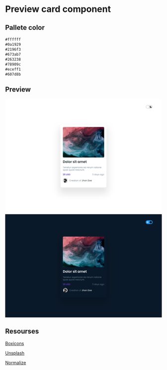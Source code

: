 # Preview card component

## Pallete color

    #ffffff
    #0a1929
    #2196f3
    #673ab7
    #263238
    #78909c
    #eceff1
    #607d8b

## Preview

![](/assets/preview-light.png)
![](/assets/preview-dark.png)

## Resourses

[Boxicons](https://boxicons.com/?query=)

[Unsplash](https://unsplash.com/)

[Normalize](https://necolas.github.io/normalize.css/)